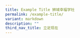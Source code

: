 ```yaml
---
title: Example Title 狮城幸福学社
permalink: /example-title/
variant: markdown
description: ""
third_nav_title: 立足现在
---
```

